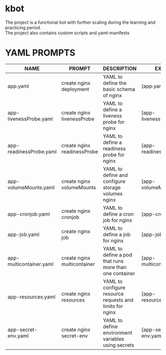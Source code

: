 # kbot
The project is a functional bot with further scaling during the learning and practicing period.  
The project also contains custom scripts and yaml-manifests

# YAML PROMPTS

|   NAME  | PROMPT | DESCRIPTION | EXAMPLE |
|              -              |              -              |                              -                            |              -            |
| app.yaml                    | create nginx deployment     | YAML to define the basic schema of nginx                  | [app.yaml]                |
| app-livenessProbe.yaml      | create nginx livenessProbe  | YAML to define a liveness probe for nginx                 | [app-livenessProbe.yaml]  |
| app-readinessProbe.yaml     | create nginx readinessProbe | YAML to define a readiness probe for nginx                | [app-readinessProbe.yaml] |
| app-volumeMounts.yaml       | create nginx volumeMounts   | YAML to define and configure storage volumes nginx        | [app-volumeMounts.yaml]   |
| app-cronjob.yaml            | create nginx cronjob        | YAML to define a cron job for nginx                       | [app-cronjob.yaml]        |
| app-job.yaml                |create nginx job             | YAML to define a job for nginx                            | [app-job.yaml]            |
| app-multicontainer.yaml     | create nginx multicontainer | YAML to define a pod that runs more than one container    | [app-multicontainer.yaml] |
| app-resources.yaml          | create nginx resources      | YAML to configure resource requests and limits for nginx  | [app-resources.yaml]      |
| app-secret-env.yaml         | create nginx secret-env     | YAML to define environment variables using secrets        | [app-secret-env.yaml]     |
